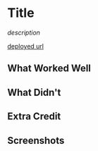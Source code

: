 # Title

*description*

[deployed url](https://sa2soo.onrender.com)

## What Worked Well

## What Didn't

## Extra Credit

## Screenshots
